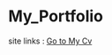 # My_Portfolio

site links : <a href="https://saeyd-jamal.github.io/My_Portfolio/" target="_blank">Go to My Cv</a>
